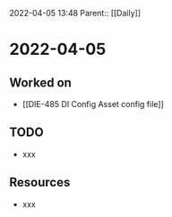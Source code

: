 2022-04-05 13:48
Parent:: [[Daily]]

# 2022-04-05

## Worked on

- [[DIE-485 DI Config Asset config file]]

## TODO

- xxx

## Resources

- xxx
